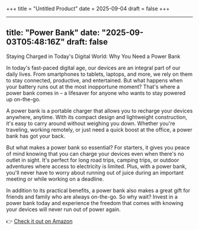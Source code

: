 +++
title = "Untitled Product"
date = 2025-09-04
draft = false
+++

---
title: "Power Bank"
date: "2025-09-03T05:48:16Z"
draft: false
---

Staying Charged in Today's Digital World: Why You Need a Power Bank

In today's fast-paced digital age, our devices are an integral part of our daily lives. From smartphones to tablets, laptops, and more, we rely on them to stay connected, productive, and entertained. But what happens when your battery runs out at the most inopportune moment? That's where a power bank comes in – a lifesaver for anyone who wants to stay powered up on-the-go.

A power bank is a portable charger that allows you to recharge your devices anywhere, anytime. With its compact design and lightweight construction, it's easy to carry around without weighing you down. Whether you're traveling, working remotely, or just need a quick boost at the office, a power bank has got your back.

But what makes a power bank so essential? For starters, it gives you peace of mind knowing that you can charge your devices even when there's no outlet in sight. It's perfect for long road trips, camping trips, or outdoor adventures where access to electricity is limited. Plus, with a power bank, you'll never have to worry about running out of juice during an important meeting or while working on a deadline.

In addition to its practical benefits, a power bank also makes a great gift for friends and family who are always on-the-go. So why wait? Invest in a power bank today and experience the freedom that comes with knowing your devices will never run out of power again.

👉 [Check it out on Amazon](https://www.amazon.com/dp/B08ZJQ1XD4?tag=matthewblog-20)
